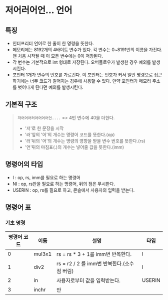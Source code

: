 # 저어러어언... 언어

## 특징

- 인터프리터 언어로 한 줄이 한 명령을 뜻한다.
- 메모리에는 8192개의 4바이트 변수가 있다. 각 변수는 0~8191번의 이름을 가진다. 맨 처음 시작될 때 이 모든 변수에는 0이 저장된다.
- 각 변수는 기본적으로 int 형태로 저장된다. 오버플로우가 발생한 경우 예외를 발생시킨다.
- 포인터 1개가 변수의 번호를 가르킨다. 이 포인터는 번호가 커서 일반 명령으로 접근하기에는 너무 코드가 길어지는 경우에 사용할 수 있다. 만약 포인터가 메모리 주소를 벗어나게 된다면 예외를 발생시킨다.

## 기본적 구조

> `저어어어러어어어어언....` => 4번 변수에 40을 더한다.
>
> - '저'로 한 문장을 시작
> - '러'앞의 '어'의 개수는 명령어 코드를 뜻한다.(op)
> - '러'뒤의 '어'의 개수는 명령의 영향을 받을 변수 번호를 뜻한다.(rs)
> - '언'뒤의  마침표(.)의 개수는 넣어줄 값을 뜻한다.(imm)

## 명령어의 타입

- I : op, rs, imm를 필요로 하는 명령어
- NI : op, rs만을 필요로 하는 명령어, 뒤의 점은 무시한다.
- USERIN : op, rs를 필요로 하고, 콘솔에서 사용자의 입력을 받는다.

## 명령어 표

### 기초 명령

| 명령어 코드| 이름     |   설명 | 타입 |
| ----------|--------| --------------------------------         | ----- |
| 0        | mul3x1 | rs = rs * 3 + 1를 imm번 반복한다. | I |
| 1        | div2   | rs = r2 / 2 를 imm번 반복한다.(소수점 버림)  | I |
| 2         | in     | 사용자로부터 값을 입력받는다.  | USERIN |
| 3         | inchr  | 안
